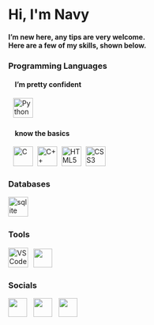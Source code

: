 Hi, I'm Navy
========================
<h4> I’m new here, any tips are very welcome.
<br>
Here are a few of my skills, shown below.


### Programming Languages

<h4>&nbsp;&nbsp;&nbsp;&nbsp;I’m pretty confident </h4>
  
<div align="left">
    <img width="6" />
  <a href="https://www.python.org/" target="_blank" rel="noreferrer"><img src="https://raw.githubusercontent.com/danielcranney/readme-generator/main/public/icons/skills/python-colored.svg" alt="Python" title="Python" height="40" /></a>
</div>
  
<h4>&nbsp;&nbsp;&nbsp;&nbsp;know the basics </h4>
  
<div align="left">
  <img width="6" />
  <a href="https://docs.microsoft.com/en-us/cpp/?view=msvc-170" target="_blank" rel="noreferrer"><img src="https://raw.githubusercontent.com/danielcranney/readme-generator/main/public/icons/skills/c-colored.svg" alt="C" title="C" height="40" /></a>
  <img width="1" />
  <a href="https://docs.microsoft.com/en-us/cpp/?view=msvc-170" target="_blank" rel="noreferrer"><img src="https://raw.githubusercontent.com/danielcranney/readme-generator/main/public/icons/skills/cplusplus-colored.svg" alt="C++" title="C++" height="40" /></a>
  <img width="1" />
  <a href="https://developer.mozilla.org/en-US/docs/Glossary/HTML5" target="_blank" rel="noreferrer"><img src="https://raw.githubusercontent.com/danielcranney/readme-generator/main/public/icons/skills/html5-colored.svg" alt="HTML5" title="HTML5" height="40" /></a>
  <img width="1" />
  <a href="https://www.w3.org/TR/CSS/#css" target="_blank" rel="noreferrer"><img src="https://raw.githubusercontent.com/danielcranney/readme-generator/main/public/icons/skills/css3-colored.svg" alt="CSS3" title="CSS3" height="40" /></a>
  <img width="1" />
</div>


### Databases
<div align="left">
  <a href="https://www.sqlite.org/" target="_blank" rel="noreferrer"><img src="https://skillicons.dev/icons?i=sqlite" height="40" alt="sqlite logo" /></a>
  <img width="1" />
</div>


### Tools
<div align="left">
  <a href="https://code.visualstudio.com/" target="_blank" rel="noreferrer"><img src="https://raw.githubusercontent.com/danielcranney/readme-generator/main/public/icons/skills/visualstudiocode-colored.svg" alt="VS Code" title="VS Code" height="40" /></a>
  <img width="3" />
  <a href="https://github.com/wangrinnakrub" target="_blank" rel="noreferrer"><img src="https://raw.githubusercontent.com/danielcranney/readme-generator/main/public/icons/socials/github-dark.svg" height="38" /></a>
</div>

### Socials
<div align="left">
  <a href="https://github.com/wangrinnakrub" target="_blank" rel="noreferrer"><img src="https://raw.githubusercontent.com/danielcranney/readme-generator/main/public/icons/socials/github-dark.svg" height="38" /></a>
  <img width="5" />
  <a href="https://www.youtube.com/@wangrinnakrub" target="_blank" rel="noreferrer"><img src="https://raw.githubusercontent.com/danielcranney/readme-generator/main/public/icons/socials/youtube.svg" height="38" /></a>
  <img width="5" />
  <a href="https://discord.com/users/neptnept." target="_blank" rel="noreferrer"><img src="https://raw.githubusercontent.com/danielcranney/readme-generator/main/public/icons/socials/discord.svg" height="38" /></a>
</div>

